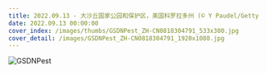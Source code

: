 ```yaml
---
title: 2022.09.13 - 大沙丘国家公园和保护区，美国科罗拉多州 (© Y Paudel/Getty Images)
date: 2022.09.13 00:00:00
cover_index: /images/thumbs/GSDNPest_ZH-CN0818304791_533x300.jpg
cover_detail: /images/GSDNPest_ZH-CN0818304791_1920x1080.jpg
---
```


![GSDNPest](/images/GSDNPest_ZH-CN0818304791_1920x1080.jpg)
